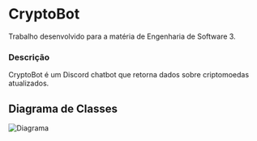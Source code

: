 # CryptoBot

Trabalho desenvolvido para a matéria de Engenharia de Software 3.

### Descrição
CryptoBot é um Discord chatbot que retorna dados sobre criptomoedas atualizados.

## Diagrama de Classes

![Diagrama](https://user-images.githubusercontent.com/33720962/55251544-9ea40280-522f-11e9-8d4b-66870e989e7e.png)
